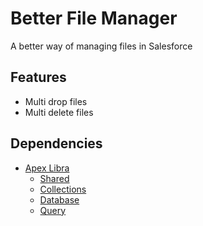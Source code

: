 # Better File Manager

A better way of managing files in Salesforce

## Features

- Multi drop files
- Multi delete files

## Dependencies

- [Apex Libra](https://apexlibra.org/apex/)
  - [Shared](https://apexlibra.org/apex/runtime)
  - [Collections](https://apexlibra.org/apex/collection)
  - [Database](https://apexlibra.org/apex/database-service)
  - [Query](https://apexlibra.org/apex/query)
